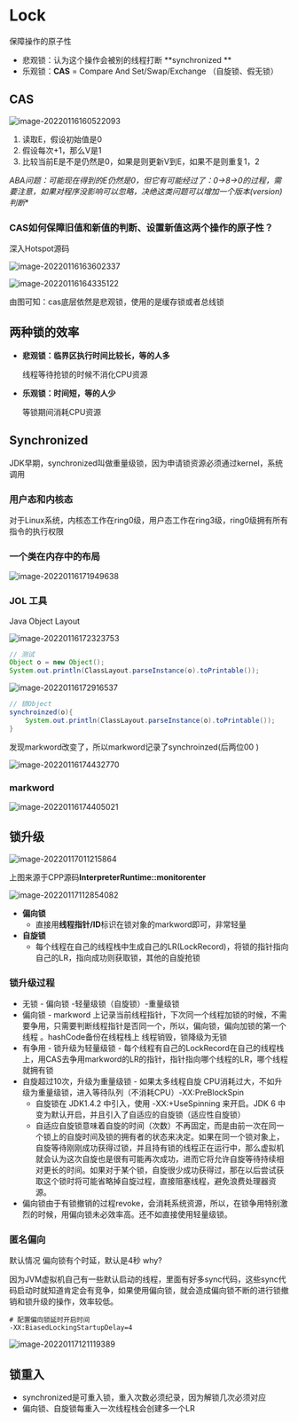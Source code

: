 # Lock

保障操作的原子性

- 悲观锁：认为这个操作会被别的线程打断 **synchronized **
- 乐观锁：**CAS** = Compare And Set/Swap/Exchange （自旋锁、假无锁）

## CAS

![image-20220116160522093](assets/image-20220116160522093.png)

1. 读取E，假设初始值是0
2. 假设每次+1，那么V是1
3. 比较当前E是不是仍然是0，如果是则更新V到E，如果不是则重复1，2

**ABA问题：可能现在得到的E仍然是0，但它有可能经过了：0->8->0的过程，需要注意，如果对程序没影响可以忽略*，决绝这类问题可以增加一个版本(version)判断**

### CAS如何保障旧值和新值的判断、设置新值这两个操作的原子性？

深入Hotspot源码

![image-20220116163602337](assets/image-20220116163602337.png)

![image-20220116164335122](assets/image-20220116164335122.png)

由图可知：cas底层依然是悲观锁，使用的是缓存锁或者总线锁

## 两种锁的效率 

- **悲观锁：临界区执行时间比较长，等的人多**

  线程等待抢锁的时候不消化CPU资源

- **乐观锁：时间短，等的人少**

  等锁期间消耗CPU资源

## Synchronized

JDK早期，synchronized叫做重量级锁，因为申请锁资源必须通过kernel，系统调用

### 用户态和内核态

对于Linux系统，内核态工作在ring0级，用户态工作在ring3级，ring0级拥有所有指令的执行权限

### 一个类在内存中的布局 

![image-20220116171949638](assets/image-20220116171949638.png)

### JOL 工具

Java Object Layout

![image-20220116172323753](assets/image-20220116172323753.png)

```java
// 测试
Object o = new Object();
System.out.println(ClassLayout.parseInstance(o).toPrintable());
```

![image-20220116172916537](assets/image-20220116172916537.png)

```java
// 锁Object
synchroinzed(o){
    System.out.println(ClassLayout.parseInstance(o).toPrintable());
}
```

发现markword改变了，所以markword记录了synchroinzed(后两位00 )

![image-20220116174432770](assets/image-20220116174432770.png)

### markword

![image-20220116174405021](assets/image-20220116174405021.png)

## 锁升级

![image-20220117011215864](assets/image-20220117011215864.png)

上图来源于CPP源码**InterpreterRuntime::monitorenter**

![image-20220117112854082](assets/image-20220117112854082.png)

- **偏向锁**
  - 直接用**线程指针/ID**标识在锁对象的markword即可，非常轻量
- **自旋锁**
  - 每个线程在自己的线程栈中生成自己的LR(LockRecord)，将锁的指针指向自己的LR，指向成功则获取锁，其他的自旋抢锁

### 锁升级过程

- 无锁 - 偏向锁 -轻量级锁（自旋锁）-重量级锁
- 偏向锁 - markword 上记录当前线程指针，下次同一个线程加锁的时候，不需要争用，只需要判断线程指针是否同一个，所以，偏向锁，偏向加锁的第一个线程 。hashCode备份在线程栈上 线程销毁，锁降级为无锁
- 有争用 - 锁升级为轻量级锁 - 每个线程有自己的LockRecord在自己的线程栈上，用CAS去争用markword的LR的指针，指针指向哪个线程的LR，哪个线程就拥有锁
- 自旋超过10次，升级为重量级锁 - 如果太多线程自旋 CPU消耗过大，不如升级为重量级锁，进入等待队列（不消耗CPU）-XX:PreBlockSpin
  - 自旋锁在 JDK1.4.2 中引入，使用 -XX:+UseSpinning 来开启。JDK 6 中变为默认开启，并且引入了自适应的自旋锁（适应性自旋锁）
  - 自适应自旋锁意味着自旋的时间（次数）不再固定，而是由前一次在同一个锁上的自旋时间及锁的拥有者的状态来决定。如果在同一个锁对象上，自旋等待刚刚成功获得过锁，并且持有锁的线程正在运行中，那么虚拟机就会认为这次自旋也是很有可能再次成功，进而它将允许自旋等待持续相对更长的时间。如果对于某个锁，自旋很少成功获得过，那在以后尝试获取这个锁时将可能省略掉自旋过程，直接阻塞线程，避免浪费处理器资源。
- 偏向锁由于有锁撤销的过程revoke，会消耗系统资源，所以，在锁争用特别激烈的时候，用偏向锁未必效率高。还不如直接使用轻量级锁。

### 匿名偏向

默认情况 偏向锁有个时延，默认是4秒 why?

因为JVM虚拟机自己有一些默认启动的线程，里面有好多sync代码，这些sync代码启动时就知道肯定会有竞争，如果使用偏向锁，就会造成偏向锁不断的进行锁撤销和锁升级的操作，效率较低。

```shell
# 配置偏向锁延时开启时间
-XX:BiasedLockingStartupDelay=4
```

![image-20220117121119389](assets/image-20220117121119389.png)

## 锁重入

- synchronized是可重入锁，重入次数必须纪录，因为解锁几次必须对应
- 偏向锁、自旋锁每重入一次线程栈会创建多一个LR